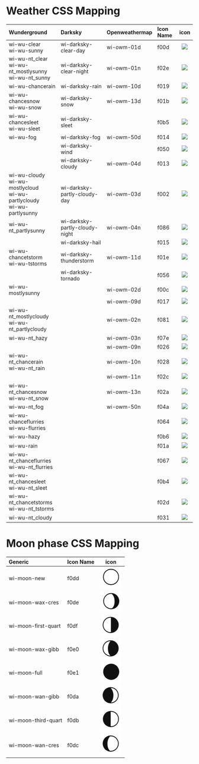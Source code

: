 # Weather CSS Mapping
| Wunderground                                                 | Darksky                        | Openweathermap | Icon Name |           icon           |
| :-------------------------- | :----------------- | :------------- | :-------- | :----------------------: |
| wi-wu-clear<br />wi-wu-sunny | wi-darksky-clear-day           | wi-owm-01d     | f00d      |   ![](images/f00d.jpg)   |
| wi-wu-nt_clear<br />wi-wu-nt_mostlysunny<br />wi-wu-nt_sunny | wi-darksky-clear-night         | wi-owm-01n     | f02e      |   ![](images/f02e.jpg)   |
| wi-wu-chancerain                                             | wi-darksky-rain                | wi-owm-10d     | f019      |   ![](images/f019.jpg) |
| wi-wu-chancesnow<br />wi-wu-snow                             | wi-darksky-snow                | wi-owm-13d     | f01b      |   ![](images/f01b.jpg)   |
| wi-wu-chancesleet<br />wi-wu-sleet                           | wi-darksky-sleet               |                | f0b5      |   ![](images/f0b5.jpg)   |
| wi-wu-fog                                                    | wi-darksky-fog                 | wi-owm-50d     | f014      |   ![](images/f014.jpg)   |
|                                                              | wi-darksky-wind                |                | f050      |   ![](images/f050.jpg)   |
|                                                              | wi-darksky-cloudy              | wi-owm-04d     | f013      |   ![](images/f013.jpg)   |
| wi-wu-cloudy<br />wi-wu-mostlycloud<br />wi-wu-partlycloudy<br />wi-wu-partlysunny | wi-darksky-partly-cloudy-day   | wi-owm-03d     | f002      |   ![](images/f002.jpg)   |
| wi-wu-nt_partlysunny                                         | wi-darksky-partly-cloudy-night | wi-owm-04n     | f086      |   ![](images/f086.jpg)   |
|                                                              | wi-darksky-hail                |                | f015      |   ![](images/f015.jpg)   |
| wi-wu-chancetstorm<br />wi-wu-tstorms                        | wi-darksky-thunderstorm        | wi-owm-11d     | f01e      |   ![](images/f01e.jpg)   |
|                                                              | wi-darksky-tornado             |                | f056      |   ![](images/f056.jpg)   |
| wi-wu-mostlysunny |                                | wi-owm-02d     | f00c      |   ![](images/f00c.jpg)   |
|                                                              |                                | wi-owm-09d     | f017      |   ![](images/f017.jpg)   |
| wi-wu-nt_mostlycloudy<br />wi-wu-nt_partlycloudy             |                                | wi-owm-02n     | f081      |   ![](images/f081.jpg)   |
| wi-wu-nt_hazy                                                |                                | wi-owm-03n     | f07e      |   ![](images/f07e.jpg)   |
|                                                              |                                | wi-owm-09n     | f026      |   ![](images/f026.jpg)   |
| wi-wu-nt_chancerain<br />wi-wu-nt_rain                       |                                | wi-owm-10n     | f028      |   ![](images/f028.jpg)   |
|                                                              |                                | wi-owm-11n     | f02c      |   ![](images/f02c.jpg)   |
| wi-wu-nt_chancesnow<br />wi-wu-nt_snow                       |                                | wi-owm-13n     | f02a      |   ![](images/f02a.jpg)   |
| wi-wu-nt_fog                                                 |                                | wi-owm-50n     | f04a      |   ![](images/f04a.jpg)   |
| wi-wu-chanceflurries<br />wi-wu-flurries                     |                                |                | f064      |   ![](images/f064.jpg)   |
| wi-wu-hazy                                                   |                                |                | f0b6      |   ![](images/f0b6.jpg)   |
| wi-wu-rain                                                   |                                |                | f01a      |   ![](images/f01a.jpg)   |
| wi-wu-nt_chanceflurries<br />wi-wu-nt_flurries               |                                |                | f067      |   ![](images/f067.jpg)   |
| wi-wu-nt_chancesleet<br />wi-wu-nt_sleet                     |                                |                | f0b4      |   ![](images/f0b4.jpg)   |
| wi-wu-nt_chancetstorms<br />wi-wu-nt_tstorms                 |                                |                | f02d      |   ![](images/f02d.jpg)   |
| wi-wu-nt_cloudy                                              |                                |                | f031      |   ![](images/f031.jpg)   |

# Moon phase CSS Mapping
| Generic                                                 | Icon Name |           icon           |
| :-------------------------- | :-------- | :----------------------: |
| wi-moon-new                    | f0dd      |   ![](images/moon1.JPG)   |
| wi-moon-wax-cres               | f0de      |   ![](images/moon2.JPG)   |
| wi-moon-first-quart            | f0df      |   ![](images/moon3.JPG)   |
| wi-moon-wax-gibb               | f0e0      |   ![](images/moon4.JPG)   |
| wi-moon-full                   | f0e1      |   ![](images/moon5.JPG)   |
| wi-moon-wan-gibb               | f0da      |   ![](images/moon6.JPG)   |
| wi-moon-third-quart            | f0db      |   ![](images/moon7.JPG)   |
| wi-moon-wan-cres               | f0dc      |   ![](images/moon8.JPG)   |

